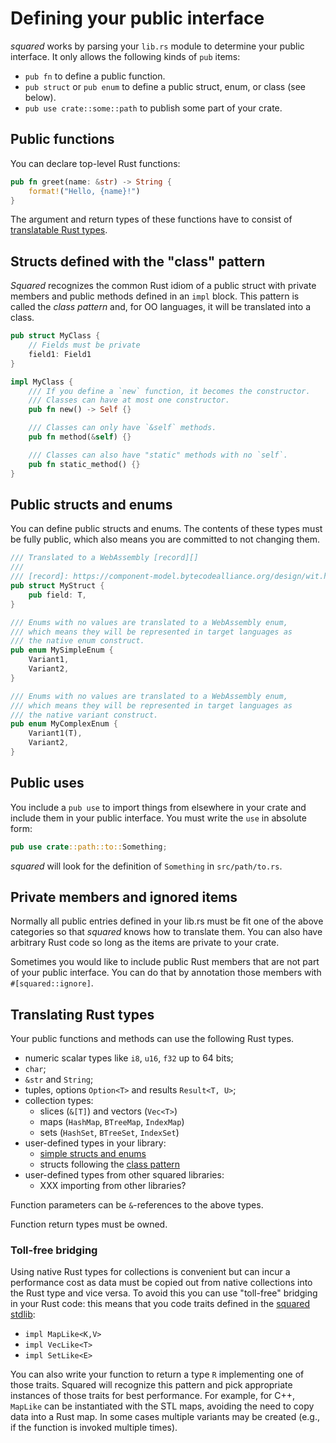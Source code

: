 # Defining your public interface

*squared* works by parsing your `lib.rs` module to determine your public interface. It only allows the following kinds of `pub` items:

* `pub fn` to define a public function.
* `pub struct` or `pub enum` to define a public struct, enum, or class (see below).
* `pub use crate::some::path` to publish some part of your crate.


## Public functions

You can declare top-level Rust functions:

```rust
pub fn greet(name: &str) -> String {
    format!("Hello, {name}!")
}
```

The argument and return types of these functions have to consist of [translatable Rust types](#translatable-rust-types).

## Structs defined with the "class" pattern

*Squared* recognizes the common Rust idiom of a public struct with private members and public methods defined in an `impl` block. This pattern is called the *class pattern* and, for OO languages, it will be translated into a class.

```rust
pub struct MyClass {
    // Fields must be private
    field1: Field1
}

impl MyClass {
    /// If you define a `new` function, it becomes the constructor.
    /// Classes can have at most one constructor.
    pub fn new() -> Self {}

    /// Classes can only have `&self` methods.
    pub fn method(&self) {}

    /// Classes can also have "static" methods with no `self`.
    pub fn static_method() {}
}
```

## Public structs and enums

You can define public structs and enums.
The contents of these types must be fully public, which also means you are committed to not changing them.

```rust
/// Translated to a WebAssembly [record][]
/// 
/// [record]: https://component-model.bytecodealliance.org/design/wit.html#records
pub struct MyStruct {
    pub field: T,
}

/// Enums with no values are translated to a WebAssembly enum,
/// which means they will be represented in target languages as
/// the native enum construct.
pub enum MySimpleEnum {
    Variant1,
    Variant2,
}

/// Enums with no values are translated to a WebAssembly enum,
/// which means they will be represented in target languages as
/// the native variant construct.
pub enum MyComplexEnum {
    Variant1(T),
    Variant2,
}
```

## Public uses

You include a `pub use` to import things from elsewhere in your crate and include them in your public interface. You must write the `use` in absolute form:

```rust
pub use crate::path::to::Something;
```

*squared* will look for the definition of `Something` in `src/path/to.rs`.

## Private members and ignored items

Normally all public entries defined in your lib.rs must be fit one of the above categories so that *squared* knows how to translate them. You can also have arbitrary Rust code so long as the items are private to your crate.

Sometimes you would like to include public Rust members that are not part of your public interface.
You can do that by annotation those members with `#[squared::ignore]`.

## Translating Rust types

Your public functions and methods can use the following Rust types.

* numeric scalar types like `i8`, `u16`, `f32` up to 64 bits;
* `char`;
* `&str` and `String`;
* tuples, options `Option<T>` and results `Result<T, U>`;
* collection types:
    * slices (`&[T]`) and vectors (`Vec<T>`)
    * maps (`HashMap`, `BTreeMap`, `IndexMap`)
    * sets (`HashSet`, `BTreeSet`, `IndexSet`)
* user-defined types in your library:
    * [simple structs and enums](#public-structs-and-enums)
    * structs following the [class pattern](#public-classes)
* user-defined types from other squared libraries:
    * XXX importing from other libraries?

Function parameters can be `&`-references to the above types.

Function return types must be owned.

### Toll-free bridging

Using native Rust types for collections is convenient but can incur a performance cost as data must be copied out from native collections into the Rust type and vice versa. To avoid this you can use "toll-free" bridging in your Rust code: this means that you code traits defined in the [squared stdlib](./stdlib.md):

* `impl MapLike<K,V>`
* `impl VecLike<T>`
* `impl SetLike<E>`

You can also write your function to return a type `R` implementing one of those traits. Squared will recognize this pattern and pick appropriate instances of those traits for best performance. For example, for C++, `MapLike` can be instantiated with the STL maps, avoiding the need to copy data into a Rust map. In some cases multiple variants may be created (e.g., if the function is invoked multiple times).


